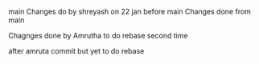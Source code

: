 main
Changes do by shreyash on 22 jan before main
Changes done from main

Chagnges done by Amrutha to do rebase second time


after amruta commit but yet to do rebase


